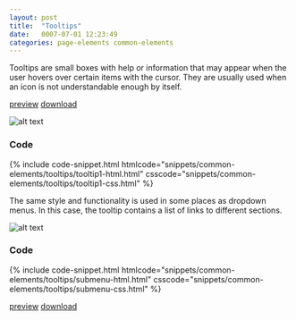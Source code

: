 ```yaml
---
layout: post
title:  "Tooltips"
date:   0007-07-01 12:23:49
categories: page-elements common-elements
---
```


Tooltips are small boxes with help or information that may appear when the user hovers over
certain items with the cursor. They are usually used when an icon is not understandable enough by itself.

<a class="btn btn--preview" target="_blank" href="{{site.url}}gfw-style-guides/downloads/common-elements/tooltips/index.html">preview</a>
<a class="btn btn--download" download="tooltips.zip" href="{{site.url}}gfw-style-guides/downloads/common-elements/tooltips/tooltips.zip">download</a>

![alt text][tooltip]

### Code

<div id="code-snippet-box1" class="code-snippet-box">
  {% include code-snippet.html htmlcode="snippets/common-elements/tooltips/tooltip1-html.html" csscode="snippets/common-elements/tooltips/tooltip1-css.html" %}
</div>



The same style and functionality is used in some places as dropdown menus. In this case, the tooltip
contains a list of links to different sections.

![alt text][tooltip-menu]

### Code

<div id="code-snippet-box2" class="code-snippet-box">
  {% include code-snippet.html htmlcode="snippets/common-elements/tooltips/submenu-html.html" csscode="snippets/common-elements/tooltips/submenu-css.html" %}
</div>

<a class="btn btn--preview" target="_blank" href="{{site.url}}gfw-style-guides/downloads/common-elements/modal-window/index.html">preview</a>
<a class="btn btn--download" download="modal-window.zip" href="{{site.url}}gfw-style-guides/downloads/common-elements/modal-window/modal-window.zip">download</a>



[tooltip]: /gfw-style-guides/images/posts/common-elements/tooltips/07-01-tooltip.png "tooltip"
[tooltip-menu]: /gfw-style-guides/images/posts/common-elements/tooltips/07-02-tooltip-menu.png "tooltip menu"
